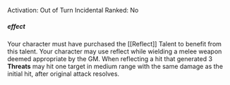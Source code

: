 Activation: Out of Turn Incidental
Ranked: No
##### effect
Your character must have purchased the
[[Reflect]] Talent to benefit from this talent.
Your character may use reflect while wielding a melee weapon deemed appropriate by the GM. When reflecting a hit that generated 3 **Threats** may hit one target in medium range with the same damage as the initial hit, after original attack resolves.